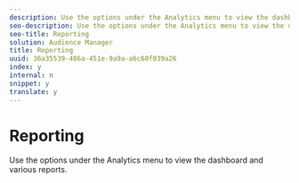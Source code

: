 ```yaml
---
description: Use the options under the Analytics menu to view the dashboard and various reports.
seo-description: Use the options under the Analytics menu to view the dashboard and various reports.
seo-title: Reporting
solution: Audience Manager
title: Reporting
uuid: 36a35539-486a-451e-9a9a-a6c60f039a26
index: y
internal: n
snippet: y
translate: y
---
```


# Reporting

Use the options under the Analytics menu to view the dashboard and various reports.


